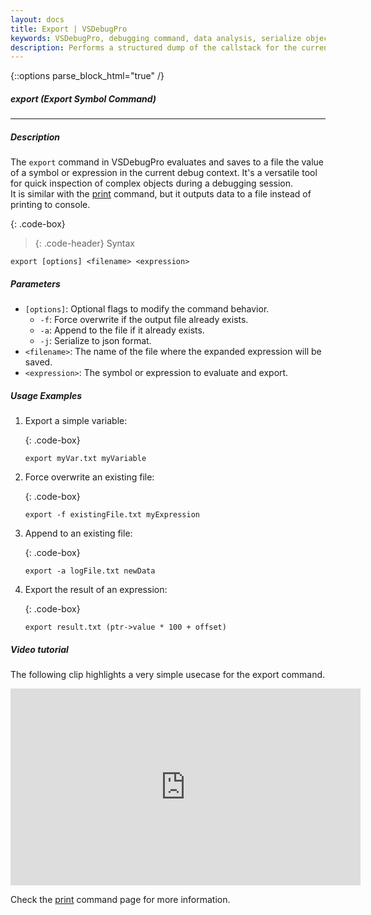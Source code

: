 ```yaml
---
layout: docs
title: Export | VSDebugPro
keywords: VSDebugPro, debugging command, data analysis, serialize object, visual studio debugging, export object, print symbol
description: Performs a structured dump of the callstack for the current thread or all threads in the debugged process.
---
```

{::options parse_block_html="true" /}

##### export (Export Symbol Command)
---

##### Description
The `export` command in VSDebugPro evaluates and saves to a file the value of a symbol or expression in the current debug context. It's a versatile tool for quick inspection of complex objects during a debugging session. \
It is similar with the [print](/pages/docs/print.html) command, but it outputs data to a file instead of printing to console.

{: .code-box}
>{: .code-header}
>Syntax
```
export [options] <filename> <expression>
```

##### Parameters

- `[options]`: Optional flags to modify the command behavior.
  - `-f`: Force overwrite if the output file already exists.
  - `-a`: Append to the file if it already exists.
  - `-j`: Serialize to json format.
- `<filename>`: The name of the file where the expanded expression will be saved.
- `<expression>`: The symbol or expression to evaluate and export.

##### Usage Examples

1. Export a simple variable:

    {: .code-box}
    ```
    export myVar.txt myVariable
    ```

2. Force overwrite an existing file:

   {: .code-box}
   ```
   export -f existingFile.txt myExpression
   ```

3. Append to an existing file:

   {: .code-box}
   ```
   export -a logFile.txt newData
   ```

3. Export the result of an expression:

    {: .code-box}
    ```
    export result.txt (ptr->value * 100 + offset)
    ```
##### Video tutorial

The following clip highlights a very simple usecase for the export command.

<iframe width="560" height="315" src="https://www.youtube.com/embed/pi65gkGqQjk?si=ZE7_lkAmE1xfh9ed" frameborder="0" allow="autoplay; encrypted-media" allowfullscreen></iframe>

Check the [print](/pages/docs/print.html) command page for more information.